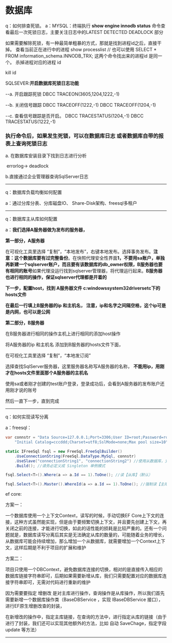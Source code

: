 # 数据库

q：如何排查死锁。
a：MYSQL：终端执行 **show engine innodb status** 命令查看最后一次死锁日志，主要关注日志中的LATEST DETECTED DEADLOCK 部分

如果需要解除死锁，有一种最简单粗暴的方式，那就是找到进程id之后，直接干掉。
查看当前正在进行中的进程
show processlist
// 也可以使用
SELECT * FROM information_schema.INNODB_TRX;
这两个命令找出来的进程id 是同一个。
杀掉进程对应的进程 id

kill id

SQLSEVER:**开启数据库死锁日志功能**

--a. 开启跟踪死锁
DBCC TRACEON(3605,1204,1222,-1)

--b. 关闭信号跟踪
DBCC TRACEOFF(1222,-1)
DBCC TRACEOFF(1204,-1)

--c. 查看信号跟踪是否开启。
DBCC TRACESTATUS(1204,-1)
DBCC TRACESTATUS(1222,-1)

### 执行命令后，如果发生死锁，可以在数据库日志 或者数据库自带的报表上查询死锁日志

 a. 在数据库安装目录下找到日志进行分析

​      errorlog-> deadlock

 b.直接通过企业管理器查询SqlServer日志

---

q：数据库负载均衡如何配置

a：通过分库分表、分库磁盘IO、 Share-Disk架构、freesql多租户

---

q：数据库主从库如何配置

a：**我们选择A服务器做为发布的服务器，**

**第一部分，A服务器** 

在可视化工具里选择 “复制”，“本地发布”，右键本地发布。选择事务发布。**注意：这个数据库要有过完整备份**。在快照代理安全性界面**1，不要用sa账户，单独再新建一个sqlserver账户，而且要有该数据库的db_owner权限，B服务器也要有相同的账号**如果代理没运行找到sqlserver管理器，将代理运行起来。**B服务器也进行相同的操作，保证sqlserver代理都是开着的**

**下一步，配置host，找到 A服务器文件 c:windowssystem32driversetc下的hosts文件**

**在最后一行填上B服务器的ip 和主机名， 注意，ip和名字之间隔空格，这个ip可是是内网，也可以是公网**

**第二部分，B服务器**

在B服务器进行相同的操作主机上进行相同的添加host操作

将A服务器的ip 和主机名 添加到B服务器的hosts文件下面，

在可视化工具里选择 “复制”，“本地发订阅”

选择查找SqlServer服务器，这里服务器名称写A服务器的名称， **不能用ip，用刚才在hosts文件里面那个A服务器的主机名**

使用sa或者刚才创建的test账户登录，登录成功后，会看到A服务器的发布账户还用刚才说的账号

然后一直下一步，直到完成

---

q：如何实现读写分离

a：freesql：

```c#
var connstr = "Data Source=127.0.0.1;Port=3306;User ID=root;Password=root;" + 
    "Initial Catalog=cccddd;Charset=utf8;SslMode=none;Max pool size=10";

static IFreeSql fsql = new FreeSql.FreeSqlBuilder()
    .UseConnectionString(FreeSql.DataType.MySql, connstr)
    .UseSlave("connectionString1", "connectionString2") //使用从数据库，支持多个
    .Build(); //请务必定义成 Singleton 单例模式

fsql.Select<T>().Where(a => a.Id == 1).ToOne(); //读【从库】（默认）

fsql.Select<T>().Master().WhereId(a => a.Id == 1).ToOne(); //强制读【主库】
```

ef core:

方案一：

一个数据库使用一个上下文Context，读写的时候，手动切换EF Core上下文的连接，这种方式虽然能实现，但是由于要频繁切换上下文，并且要先创建上下文，再关闭之前的连接，才能进行切换，如此的话性能的损耗是比较严重的。还有一个问题就是，数据库读写分离后其实是无法确定从库的数量的，可能随着业务的增长，从数据库可能会持续增加，那么增加一个从数据库，就需要增加一个Context上下文，这样后期是不利于项目的扩展和维护

方案二：

项目只使用一个DBContext，避免数据库连接的切换，相对的是直接传入相应的数据库链接字符串即可，后期如果需要新增从库，我们只需要配置对应的数据库连接字符串即可，无需对代码进行重新的维护

因为需要要指定 增删改 是对主库进行操作，查询操作是从库操作，所以我们首先需要新增一个数据库操作类（BaseDBService ，实现 IBaseDBService 接口），进行EF原生增删改查的封装，

在新增改的操作中，指定主库链接，在查询的方法中，进行指定从库的链接（由于进行了封装，我们还可以实现其他额外的方法，比如 自动 SaveChage，指定字段update 等方法）

---

